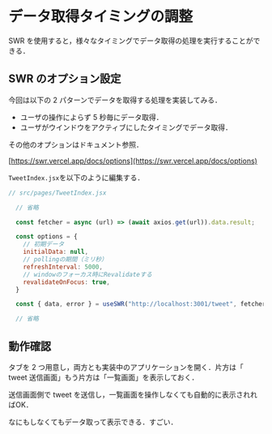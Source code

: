 # データ取得タイミングの調整

SWR を使用すると，様々なタイミングでデータ取得の処理を実行することができる．

## SWR のオプション設定

今回は以下の 2 パターンでデータを取得する処理を実装してみる．

- ユーザの操作によらず 5 秒毎にデータ取得．
- ユーザがウインドウをアクティブにしたタイミングでデータ取得．

その他のオプションはドキュメント参照．

[https://swr.vercel.app/docs/options](https://swr.vercel.app/docs/options)

`TweetIndex.jsx`を以下のように編集する．

```js
// src/pages/TweetIndex.jsx

  // 省略

  const fetcher = async (url) => (await axios.get(url)).data.result;

  const options = {
    // 初期データ
    initialData: null,
    // pollingの期間（ミリ秒）
    refreshInterval: 5000,
    // windowのフォーカス時にRevalidateする
    revalidateOnFocus: true,
  }

  const { data, error } = useSWR("http://localhost:3001/tweet", fetcher, options)

  // 省略

```

## 動作確認

タブを 2 つ用意し，両方とも実装中のアプリケーションを開く．片方は「 tweet 送信画面」もう片方は「一覧画面」を表示しておく．

送信画面側で tweet を送信し，一覧画面を操作しなくても自動的に表示されればOK．

なにもしなくてもデータ取って表示できる．すごい．
